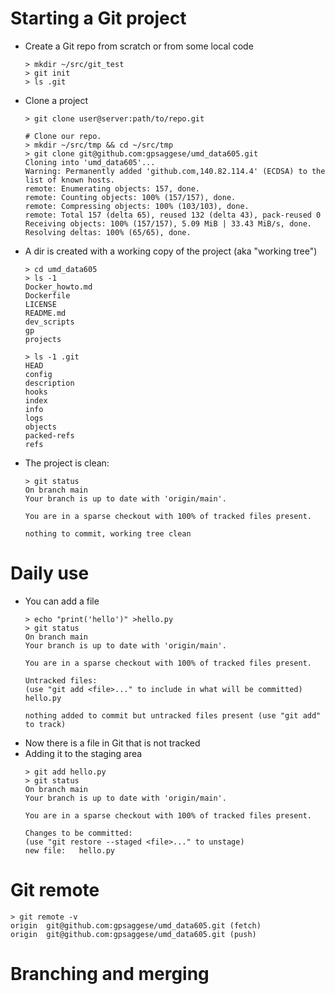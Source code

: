 # Starting a Git project

- Create a Git repo from scratch or from some local code
  ```
  > mkdir ~/src/git_test
  > git init
  > ls .git
  ```

- Clone a project
  ```
  > git clone user@server:path/to/repo.git
  
  # Clone our repo.
  > mkdir ~/src/tmp && cd ~/src/tmp
  > git clone git@github.com:gpsaggese/umd_data605.git
  Cloning into 'umd_data605'...
  Warning: Permanently added 'github.com,140.82.114.4' (ECDSA) to the list of known hosts.
  remote: Enumerating objects: 157, done.
  remote: Counting objects: 100% (157/157), done.
  remote: Compressing objects: 100% (103/103), done.
  remote: Total 157 (delta 65), reused 132 (delta 43), pack-reused 0
  Receiving objects: 100% (157/157), 5.09 MiB | 33.43 MiB/s, done.
  Resolving deltas: 100% (65/65), done.
  ```
  
- A dir is created with a working copy of the project (aka "working tree")
  ```
  > cd umd_data605
  > ls -1
  Docker_howto.md
  Dockerfile
  LICENSE
  README.md
  dev_scripts
  gp
  projects
  
  > ls -1 .git
  HEAD
  config
  description
  hooks
  index
  info
  logs
  objects
  packed-refs
  refs
  ```
  
- The project is clean:
  ```
  > git status
  On branch main
  Your branch is up to date with 'origin/main'.

  You are in a sparse checkout with 100% of tracked files present.

  nothing to commit, working tree clean
  ```

# Daily use

- You can add a file
  ```
  > echo "print('hello')" >hello.py
  > git status
  On branch main
  Your branch is up to date with 'origin/main'.

  You are in a sparse checkout with 100% of tracked files present.

  Untracked files:
  (use "git add <file>..." to include in what will be committed)
  hello.py

  nothing added to commit but untracked files present (use "git add" to track)
  ```
- Now there is a file in Git that is not tracked
- Adding it to the staging area
  ```
  > git add hello.py
  > git status
  On branch main
  Your branch is up to date with 'origin/main'.

  You are in a sparse checkout with 100% of tracked files present.

  Changes to be committed:
  (use "git restore --staged <file>..." to unstage)
  new file:   hello.py
  ```

# Git remote

  ```
  > git remote -v
  origin  git@github.com:gpsaggese/umd_data605.git (fetch)
  origin  git@github.com:gpsaggese/umd_data605.git (push)
  ```

# Branching and merging
